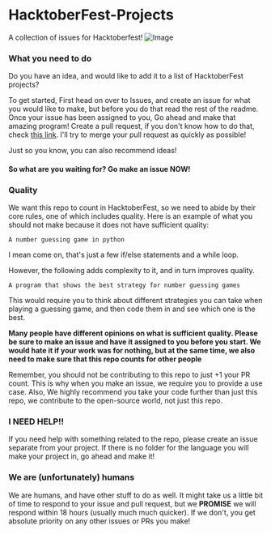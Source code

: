 # HacktoberFest-Projects
A collection of issues for Hacktoberfest!
![Image](https://embed-fastly.wistia.com/deliveries/49bd387c40e2c5aada92abdf973bc46d.webp?image_crop_resized=960x540)
### What you need to do
Do you have an idea, and would like to add it to a list of HacktoberFest projects?

To get started, First head on over to Issues, and create an issue for what you would like to make, but before you do that read the rest of the readme. 
Once your issue has been assigned to you, Go ahead and make that amazing program!
Create a pull request, if you don't know how to do that, check [this link](https://www.freecodecamp.org/news/how-to-make-your-first-pull-request-on-github-3/).
I'll try to merge your pull request as quickly as possible!

Just so you know, you can also recommend ideas!
#### So what are you waiting for? Go make an issue **NOW**!
### Quality
We want this repo to count in HacktoberFest, so we need to abide by their core rules, one of which includes quality.
Here is an example of what you should not make because it does not have sufficient quality:
```
A number guessing game in python
```
I mean come on, that's just a few if/else statements and a while loop.

However, the following adds complexity to it, and in turn improves quality.
```
A program that shows the best strategy for number guessing games
```
This would require you to think about different strategies you can take when playing a guessing game, and then code them in and see which one is the best. 

**Many people have different opinions on what is sufficient quality. Please be sure to make an issue and have it assigned to you before you start. We would hate it if your work was for nothing, but at the same time, we also need to make sure that this repo counts for other people**

Remember, you should not be contributing to this repo to just +1 your PR count. This is why when you make an issue, we require you to provide a use case. Also, We highly recommend you take your code further than just this repo, we contribute to the open-source world, not just this repo. 

### I NEED HELP!!

If you need help with something related to the repo, please create an issue separate from your project. If there is no folder for the language you will make your project in, go ahead and make it!

### We are (unfortunately) humans
We are humans, and have other stuff to do as well. It might take us a little bit of time to respond to your issue and pull request, but we **PROMISE** we will respond within 18 hours (usually much much quicker). If we don't, you get absolute priority on any other issues or PRs you make!

